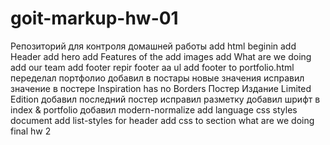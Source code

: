 # goit-markup-hw-01

Репозиторий для контроля домашней работы
add html beginin
add Header
add hero
add Features of the
add images
add What are we doing
add our team
add footer
repir footer aa ul
add footer to portfolio.html
переделал портфолио
добавил в постары новые значения
исправил значение в постере Inspiration has no Borders
Постер Издание Limited Edition
добавил последний постер
исправил разметку
добавил шрифт в index & portfolio
добавил modern-normalize
add language
css styles document
add list-styles for header
add css to section what are we doing
final hw 2